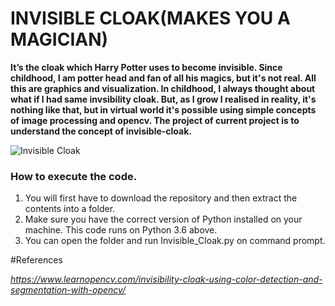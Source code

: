 # INVISIBLE CLOAK(MAKES YOU A MAGICIAN)

__It’s the cloak which Harry Potter uses to become invisible. Since childhood, I am potter head and fan of all his magics, but it's not real. All this are graphics and visualization. In childhood, I always thought about what if I had same invsibility cloak. But, as I grow I realised in reality, it's nothing like that, but in virtual world it's possible using simple concepts of image processing and opencv. The project of current project is to understand the concept of invisible-cloak.__

![Invisible Cloak](https://i.pinimg.com/originals/66/4c/81/664c81e410c508c3e758afcadb85c9b8.gif)

### How to execute the code.

1. You will first have to download the repository and then extract the contents into a folder.
2. Make sure you have the correct version of Python installed on your machine. This code runs on Python 3.6 above.
3. You can open the folder and run Invisible_Cloak.py on command prompt.

#References

_https://www.learnopencv.com/invisibility-cloak-using-color-detection-and-segmentation-with-opencv/_
